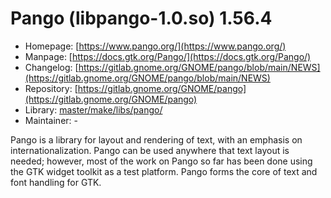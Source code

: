 # Pango (libpango-1.0.so) 1.56.4
  - Homepage: [https://www.pango.org/](https://www.pango.org/)
  - Manpage: [https://docs.gtk.org/Pango/](https://docs.gtk.org/Pango/)
  - Changelog: [https://gitlab.gnome.org/GNOME/pango/blob/main/NEWS](https://gitlab.gnome.org/GNOME/pango/blob/main/NEWS)
  - Repository: [https://gitlab.gnome.org/GNOME/pango](https://gitlab.gnome.org/GNOME/pango)
  - Library: [master/make/libs/pango/](https://github.com/Freetz-NG/freetz-ng/tree/master/make/libs/pango/)
  - Maintainer: -

Pango is a library for layout and rendering of text, with an emphasis on internationalization. Pango can be used anywhere that text layout is needed; however, most of the work on Pango so far has been done using the GTK widget toolkit as a test platform. Pango forms the core of text and font handling for GTK.
